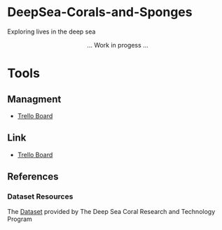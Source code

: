# DeepSea-Corals-and-Sponges
Exploring lives in the deep sea


<p align="center">
... Work in progess ...
</p>


# Tools
## Managment
- [Trello Board](https://trello.com/b/sKsXVqJ7/whatsundertheocean)

## Link
- [Trello Board](https://trello.com/b/sKsXVqJ7/whatsundertheocean)

## References

### Dataset Resources
The [Dataset](https://deepseacoraldata.noaa.gov/data) provided by The Deep Sea Coral Research and Technology Program
